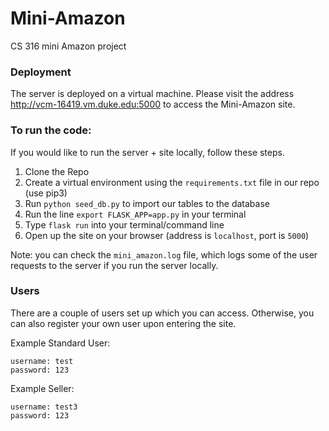 # Mini-Amazon
CS 316 mini Amazon project

### Deployment

The server is deployed on a virtual machine. Please visit the address http://vcm-16419.vm.duke.edu:5000
to access the Mini-Amazon site.

### To run the code:  
If you would like to run the server + site locally, follow these steps.
1. Clone the Repo  
2. Create a virtual environment using the `requirements.txt` file in our repo (use pip3)
3. Run `python seed_db.py` to import our tables to the database
4. Run the line `export FLASK_APP=app.py` in your terminal
5. Type `flask run` into your terminal/command line  
6. Open up the site on your browser (address is `localhost`, port is `5000`)

Note: you can check the `mini_amazon.log` file, which logs some of the user requests to the server if you
run the server locally.

### Users
There are a couple of users set up which you can access. Otherwise, you can also register your
own user upon entering the site.

Example Standard User:
```
username: test
password: 123
```

Example Seller:
```
username: test3
password: 123
```
